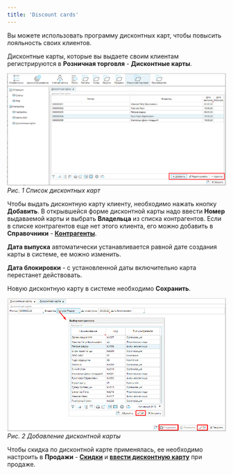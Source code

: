 ```yaml
---
title: 'Discount cards'
---
```


Вы можете использовать программу дисконтных карт, чтобы повысить лояльность своих клиентов.

Дисконтные карты, которые вы выдаете своим клиентам регистрируются в **Розничная торговля** - **Дисконтные карты**.

![](images/Discount_cards_1.png)
*Рис. 1 Список дисконтных карт*

  
Чтобы выдать дисконтную карту клиенту, необходимо нажать кнопку **Добавить**. В открывшейся форме дисконтной карты надо ввести **Номер** выдаваемой карты и выбрать **Владельца** из списка контрагентов. Если в списке контрагентов еще нет этого клиента, его можно добавить в **Справочники** - [**Контрагенты**](Partners_directory.md).

**Дата выпуска** автоматически устанавливается равной дате создания карты в системе, ее можно изменить.

**Дата блокировки** - с установленной даты включительно карта перестанет действовать.

Новую дисконтную карту в системе необходимо **Сохранить**.

![](images/Discount_cards_2.png)
*Рис. 2 Добавление дисконтной карты*

  

Чтобы скидка по дисконтной карте применялась, ее необходимо настроить в **Продажи** - [**Скидки**](Discount_settings.md) и **[ввести дисконтную карту](POS.md)** при продаже.

  

  


